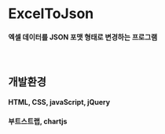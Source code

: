 # ExcelToJson
#### 엑셀 데이터를 JSON 포맷 형태로 변경하는 프로그램
&nbsp;
## 개발환경
#### HTML, CSS, javaScript, jQuery
#### 부트스트랩, chartjs

